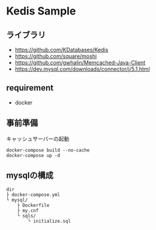 # Kedis Sample

## ライブラリ

- https://github.com/KDatabases/Kedis
- https://github.com/square/moshi
- https://github.com/gwhalin/Memcached-Java-Client
- https://dev.mysql.com/downloads/connector/j/5.1.html

## requirement

- docker

## 事前準備

キャッシュサーバーの起動
```
docker-compose build --no-cache
docker-compose up -d
```

## mysqlの構成 


```mysql構成
dir
├ docker-compose.yml
└ mysql/
    ├ Dockerfile
    ├ my.cnf
    └ sqls/
        └ initialize.sql
```